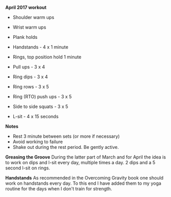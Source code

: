 **April 2017 workout**
* Shoulder warm ups
* Wrist warm ups
* Plank holds
* Handstands - 4 x 1 minute
* Rings, top position hold 1 minute

* Pull ups - 3 x 4
* Ring dips - 3 x 4
* Ring rows - 3 x 5
* Ring (RTO) push ups - 3 x 5
* Side to side squats - 3 x 5
* L-sit - 4 x 15 seconds

**Notes**
* Rest 3 minute between sets (or more if necessary)
* Avoid working to failure
* Shake out during the rest period. Be gently active.

**Greasing the Groove**
During the latter part of March and for April the idea is to work on dips and l-sit every day, multiple times a day. 2 dips and a 5 second l-sit on rings.

**Handstands**
As recommended in the Overcoming Gravity book one should work on handstands every day. To this end I have added them to my yoga routine for the days when I don't train for strength.
